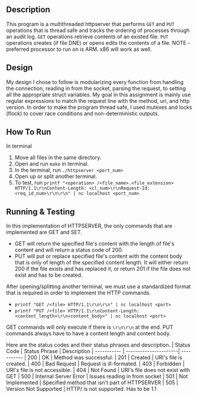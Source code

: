 Description
-----------
This program is a multithreaded httpserver that performs `GET` and `PUT` operations that is thread safe and tracks the ordering of processes through an audit log.
`GET` operations retrieve contents of an existed file.
`PUT` operations creates (if file DNE) or opens edits the contents of a file.
NOTE - preferred processor to run on is ARM. x86 will work as well. 

Design
------
My design I chose to follow is modularizing every function from handling the connection, reading in from the socket, parsing the request, to setting all the appropriate struct variables. My goal in this assignment is mainly use regular expressions to match the request line with the method, uri, and http version. In order to make the program thread safe, I used mutexes and locks (flock) to cover race conditions and non-deterministic outputs.

How To Run
----------
In terminal 
   1. Move all files in the same directory.
   2. Open and run `make` in terminal.
   3. In the terminal, run `./httpserver <port_num>`
   4. Open up or split another terminal.
   5. To test, run `printf "<operation> /<file_name>.<file_extension>  HTTP/1.1\r\nContent-Length: <cl_num>\r\nRequest-Id: <req_id_num>\r\n\r\n" | nc localhost <port_num>`

   
Running & Testing
-----------------
In this implementation of HTTPSERVER, the only commands that are implemented are GET and SET.

- GET will return the specified file's content with the length of file's content and will return a status code of 200. 
- PUT will put or replace specified file's content with the content body that is only of length of the specified content length. It will either return 200 if the file exists and has replaced it, or return 201  if the file does not exist and has to be created. 

After opening/splitting another terminal, we must use a standardized format that is required in order to implement the HTTP commands.

- `printf "GET /<file> HTTP/1.1\r\n\r\n" | nc localhost <port>`
- `printf "PUT /<file> HTTP/1.1\r\nContent-Length: <content_length>\r\n<content_body>" | nc localhost <port>`

GET commands will only execute if there is `\r\n\r\n` at the end.
PUT commands always have to have a content length and content body.

Here are the status codes and their status phrases and description.
| Status Code | Status Phrase         | Description
| ----------- | ----------------------| -----------
| 200         | OK                    | Method was successful.
| 201         | Created               | URI's file is created.
| 400         | Bad Request           | Request is ill-formated.
| 403         | Forbidden             | URI's file is not accessible.
| 404         | Not Found             | URI's file does not exist with GET
| 500         | Internal Server Error | Issues reading in from socket
| 501         | Not Implemented       | Specified method that isn't part of HTTPSERVER
| 505         | Version Not Supported | HTTP/<version> is not supported. Has to be 1.1
